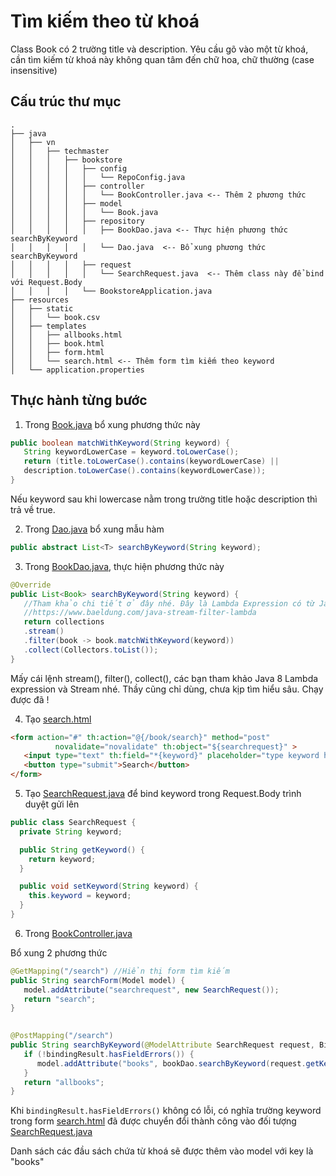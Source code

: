 # Tìm kiếm theo từ khoá

Class Book có 2 trường title và description. Yêu cầu gõ vào một từ khoá, cần tìm kiếm từ khoá này không quan tâm đến chữ hoa, chữ thường (case insensitive)

## Cấu trúc thư mục
```
.
├── java
│   ├── vn
│   │   ├── techmaster
│   │   │   ├── bookstore
│   │   │   │   ├── config
│   │   │   │   │   └── RepoConfig.java
│   │   │   │   ├── controller
│   │   │   │   │   └── BookController.java <-- Thêm 2 phương thức
│   │   │   │   ├── model
│   │   │   │   │   └── Book.java
│   │   │   │   ├── repository
│   │   │   │   │   ├── BookDao.java <-- Thực hiện phương thức searchByKeyword
│   │   │   │   │   └── Dao.java  <-- Bổ xung phương thức searchByKeyword
│   │   │   │   ├── request
│   │   │   │   │   └── SearchRequest.java  <-- Thêm class này để bind với Request.Body
│   │   │   │   └── BookstoreApplication.java
├── resources
│   ├── static
│   │   └── book.csv
│   ├── templates
│   │   ├── allbooks.html
│   │   ├── book.html
│   │   ├── form.html
│   │   └── search.html <-- Thêm form tìm kiếm theo keyword
│   └── application.properties
```

## Thực hành từng bước

1. Trong [Book.java](src/main/java/vn/techmaster/bookstore/model/Book.java) bổ xung phương thức này

```java
public boolean matchWithKeyword(String keyword) {
   String keywordLowerCase = keyword.toLowerCase();
   return (title.toLowerCase().contains(keywordLowerCase) || 
   description.toLowerCase().contains(keywordLowerCase));
}
```
Nếu keyword sau khi lowercase nằm trong trường title hoặc description thì trả về true.

2. Trong [Dao.java](src/main/java/vn/techmaster/bookstore/repository/Dao.java) bổ xung mẫu hàm

```java
public abstract List<T> searchByKeyword(String keyword);
```

3. Trong [BookDao.java](src/main/java/vn/techmaster/bookstore/repository/BookDao.java), thực hiện phương thức này

```java
@Override
public List<Book> searchByKeyword(String keyword) {
   //Tham khảo chi tiết ở đây nhé. Đây là Lambda Expression có từ Java 8.
   //https://www.baeldung.com/java-stream-filter-lambda  
   return collections
   .stream()
   .filter(book -> book.matchWithKeyword(keyword))
   .collect(Collectors.toList());
}
```

Mấy cái lệnh stream(), filter(), collect(), các bạn tham khảo Java 8 Lambda expression và Stream nhé. Thầy cũng chỉ dùng, chưa kịp tìm hiểu sâu. Chạy được đã !

4. Tạo [search.html](src/main/resources/templates/search.html)
```html
<form action="#" th:action="@{/book/search}" method="post"
          novalidate="novalidate" th:object="${searchrequest}" >
   <input type="text" th:field="*{keyword}" placeholder="type keyword here"/><br><br>
   <button type="submit">Search</button>
</form>
```

5. Tạo [SearchRequest.java](src/main/java/vn/techmaster/bookstore/request/SearchRequest.java) để bind keyword trong Request.Body trình duyệt gửi lên

```java
public class SearchRequest {
  private String keyword;

  public String getKeyword() {
    return keyword;
  }

  public void setKeyword(String keyword) {
    this.keyword = keyword;
  }
}
```

6. Trong [BookController.java](src/main/java/vn/techmaster/bookstore/controller/BookController.java)

Bổ xung 2 phương thức
```java
@GetMapping("/search") //Hiển thị form tìm kiếm
public String searchForm(Model model) { 
   model.addAttribute("searchrequest", new SearchRequest());   
   return "search";
}
  

@PostMapping("/search")
public String searchByKeyword(@ModelAttribute SearchRequest request, BindingResult bindingResult, Model model) {
   if (!bindingResult.hasFieldErrors()) {
      model.addAttribute("books", bookDao.searchByKeyword(request.getKeyword()));
   }    
   return "allbooks";
}
```

Khi ```bindingResult.hasFieldErrors()``` không có lỗi, có nghĩa trường keyword trong form [search.html](src/main/resources/templates/search.html) đã được chuyển đổi thành công vào đối tượng [SearchRequest.java](src/main/java/vn/techmaster/bookstore/request/SearchRequest.java)

Danh sách các đầu sách chứa từ khoá sẽ được thêm vào model với key là "books"
